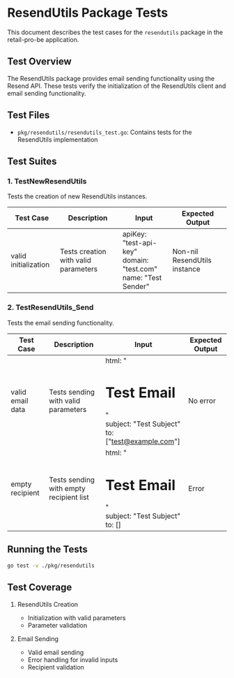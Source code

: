# ResendUtils Package Tests

This document describes the test cases for the `resendutils` package in the retail-pro-be application.

## Test Overview

The ResendUtils package provides email sending functionality using the Resend API. These tests verify the initialization of the ResendUtils client and email sending functionality.

## Test Files

- `pkg/resendutils/resendutils_test.go`: Contains tests for the ResendUtils implementation

## Test Suites

### 1. TestNewResendUtils

Tests the creation of new ResendUtils instances.

| Test Case | Description | Input | Expected Output |
|-----------|-------------|-------|----------------|
| valid initialization | Tests creation with valid parameters | apiKey: "test-api-key"<br>domain: "test.com"<br>name: "Test Sender" | Non-nil ResendUtils instance |

### 2. TestResendUtils_Send

Tests the email sending functionality.

| Test Case | Description | Input | Expected Output |
|-----------|-------------|-------|----------------|
| valid email data | Tests sending with valid parameters | html: "<h1>Test Email</h1>"<br>subject: "Test Subject"<br>to: ["test@example.com"] | No error |
| empty recipient | Tests sending with empty recipient list | html: "<h1>Test Email</h1>"<br>subject: "Test Subject"<br>to: [] | Error |

## Running the Tests

```bash
go test -v ./pkg/resendutils
```

## Test Coverage

1. ResendUtils Creation
   - Initialization with valid parameters
   - Parameter validation

2. Email Sending
   - Valid email sending
   - Error handling for invalid inputs
   - Recipient validation